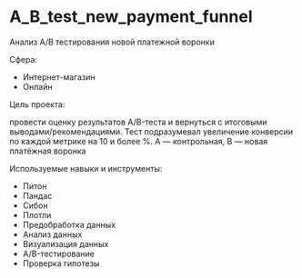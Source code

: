 # A_B_test_new_payment_funnel
Анализ А/В тестирования новой платежной воронки

Сфера:

- Интернет-магазин
- Онлайн

Цель проекта:

провести оценку результатов A/B-теста и вернуться с итоговыми выводами/рекомендациями. Тест подразумевал увеличение конверсии по каждой метрике на 10 и более %.
А — контрольная, B — новая платёжная воронка

Используемые навыки и инструменты:

- Питон
- Пандас
- Сибон
- Плотли
- Предобработка данных
- Анализ данных
- Визуализация данных
- A/B-тестирование
- Проверка гипотезы
